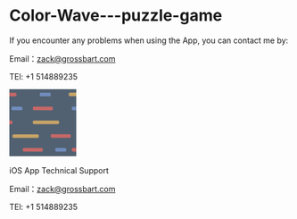 # Color-Wave---puzzle-game

If you encounter any problems when using the App, you can contact me by:

Email：zack@grossbart.com

TEl: +1 514889235


![image](https://github.com/ARCKing/Color-Wave---puzzle-game/blob/master/icon-60%402x.png)


iOS App Technical Support

Email：zack@grossbart.com

TEl: +1 514889235
